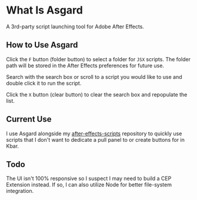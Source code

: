 # What Is Asgard
A 3rd-party script launching tool for Adobe After Effects.

## How to Use Asgard

Click the `F` button (folder button) to select a folder for `JSX` scripts. The folder path will be stored in the After Effects preferences for future use.

Search with the search box or scroll to a script you would like to use and double click it to run the script.

Click the `X` button (clear button) to clear the search box and repopulate the list.

## Current Use

I use Asgard alongside my [after-effects-scripts](https://github.com/kyletmartinez/after-effects-scripts) repository to quickly use scripts that I don't want to dedicate a pull panel to or create buttons for in Kbar.

## Todo

The UI isn't 100% responsive so I suspect I may need to build a CEP Extension instead. If so, I can also utilize Node for better file-system integration.
